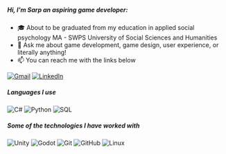 ##### Hi, I'm Sarp an aspiring game developer:

- 🎓 About to be graduated from my education in applied social psychology MA - SWPS University of Social Sciences and Humanities
- :speech_balloon: Ask me about game development, game design, user experience, or literally anything!
- :mailbox: You can reach me with the links below

[![Gmail](https://img.shields.io/badge/-GMAIL-D14836?style=for-the-badge&logo=gmail&logoColor=white)](mailto:erolsarpk@gmail.com)
[![LinkedIn](https://img.shields.io/badge/-LINKEDIN-0077B5?style=for-the-badge&logo=linkedin&logoColor=white)](https://www.linkedin.com/in/erolsarpkonaklioglu/)

##### Languages I use

![C#](https://img.shields.io/badge/-C%23-000000?style=flat&logo=c%23)
![Python](https://img.shields.io/badge/-Python-000000?style=flat&logo=python)
![SQL](https://img.shields.io/badge/-SQL-000000?style=flat&logo=postgresql)

##### Some of the technologies I have worked with

![Unity](https://img.shields.io/badge/-Unity-222222?style=flat&logo=unity&logoColor=FCC624)
![Godot](https://img.shields.io/badge/-Godot-222222?style=flat&logo=Godot&logoColor=FCC624)
![Git](https://img.shields.io/badge/-Git-222222?style=flat&logo=git&logoColor=F05032)
![GitHub](https://img.shields.io/badge/-GitHub-222222?style=flat&logo=github&logoColor=181717)
![Linux](https://img.shields.io/badge/-Linux-222222?style=flat&logo=linux&logoColor=FCC624)



<!--
**Venoflux/Venoflux** is a ✨ _special_ ✨ repository because its `README.md` (this file) appears on your GitHub profile.

Here are some ideas to get you started:

- 🔭 I’m currently working on ...
- 🌱 I’m currently learning ...
- 👯 I’m looking to collaborate on ...
- 🤔 I’m looking for help with ...
- 💬 Ask me about ...
- 📫 How to reach me: ...
- 😄 Pronouns: ...
- ⚡ Fun fact: ...
-->
